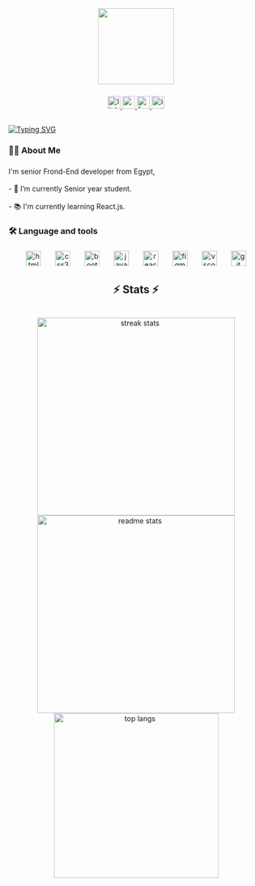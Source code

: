 <div align="center">
  <img height="150" src="https://camo.githubusercontent.com/7de37139d0b4c1ce40865e799b446c0e963a3dd8fb68d239707237c40604fa3d/68747470733a2f2f63646e2e6472696262626c652e636f6d2f75736572732f3733303730332f73637265656e73686f74732f363538313234332f6176656e746f2e676966"  />
</div>

###

<div align="center">
  <a href="https://www.linkedin.com/in/ahmed-ehab-6103a8216/" target="_blank">
    <img src="https://img.shields.io/static/v1?message=LinkedIn&logo=linkedin&label=&color=0077B5&logoColor=white&labelColor=&style=for-the-badge" height="25" alt="linkedin logo"  />
  </a>
  <a href="https://mail.google.com/mail/u/0/?fs=1&to=meahmed.ehab@gmail.com&tf=cm" target="_blank">
    <img src="https://img.shields.io/static/v1?message=Gmail&logo=gmail&label=&color=D14836&logoColor=white&labelColor=&style=for-the-badge" height="25" alt="gmail logo"  />
  </a>
  <a href="https://www.facebook.com/ahmed.ehab.33886305/" target="_blank">
    <img src="https://img.shields.io/static/v1?message=Facebook&logo=facebook&label=&color=1877F2&logoColor=white&labelColor=&style=for-the-badge" height="25" alt="facebook logo"  />
  </a>
  <a href="https://www.instagram.com/ahmed___ehab__/" target="_blank">
    <img src="https://img.shields.io/static/v1?message=Instagram&logo=instagram&label=&color=E4405F&logoColor=white&labelColor=&style=for-the-badge" height="25" alt="instagram logo"  />
  </a>
</div>

##

<a href="https://git.io/typing-svg"><img src="https://readme-typing-svg.demolab.com?font=Fira+Code&weight=700&size=32&duration=4000&pause=50&color=06F7E6&vCenter=true&width=435&height=50&lines=Hey+there+%F0%9F%91%8B;I'm+Ahmed+Ehab" alt="Typing SVG" /></a>

###

<h3 align="left">👩‍💻  About Me</h3>

###

<p align="left">I'm senior Frond-End developer from Egypt,<br><br>- 🔭 I’m currently Senior year student.  <br><br>- 📚 I'm currently learning React.js.</p>

###

<h3 align="left">🛠 Language and tools</h3>

###

<div align="center">
  <img src="https://cdn.simpleicons.org/html5/E34F26" height="30" alt="html5 logo"  />
  <img width="20" />
  <img src="https://skillicons.dev/icons?i=css" height="30" alt="css3 logo"  />
  <img width="20" />
  <img src="https://skillicons.dev/icons?i=bootstrap" height="30" alt="bootstrap logo"  />
  <img width="20" />
  <img src="https://skillicons.dev/icons?i=js" height="30" alt="javascript logo"  />
  <img width="20" />
  <img src="https://skillicons.dev/icons?i=react" height="30" alt="react logo"  />
  <img width="20" />
  <img src="https://skillicons.dev/icons?i=figma" height="30" alt="figma logo"  />
  <img width="20" />
  <img src="https://skillicons.dev/icons?i=vscode" height="30" alt="vscode logo"  />
  <img width="20" />
  <img src="https://skillicons.dev/icons?i=git" height="30" alt="git logo"  />
</div>

###

<h2 align="center">⚡ Stats ⚡</h2>
<br>
<div align=center>
  <img width=390 src="https://streak-stats.demolab.com/?user=Ahme10D6&count_private=true&theme=react&border_radius=10" alt="streak stats"/>
  <img width=390 src="https://github-readme-stats-salesp07.vercel.app/api?username=Ahme10D6&count_private=true&show_icons=true&theme=react&rank_icon=github&border_radius=10" alt="readme stats" />
  <br/>
  <img width=325 align="center" src="https://github-readme-stats-salesp07.vercel.app/api/top-langs/?username=Ahme10D6&hide=HTML&langs_count=8&layout=compact&theme=react&border_radius=10&size_weight=0.5&count_weight=0.5&exclude_repo=github-readme-stats" alt="top langs" />
</div>

<br/><br/>
